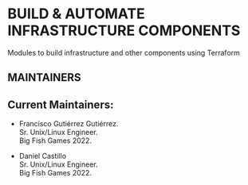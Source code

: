 # BUILD & AUTOMATE INFRASTRUCTURE COMPONENTS

Modules to build infrastructure and other components using Terraform


## MAINTAINERS

Current Maintainers:
--------------------
 * Francisco Gutiérrez Gutiérrez.  
   Sr. Unix/Linux Engineer.  
   Big Fish Games 2022.
   
 * Daniel Castillo  
   Sr. Unix/Linux Engineer.  
   Big Fish Games 2022.
